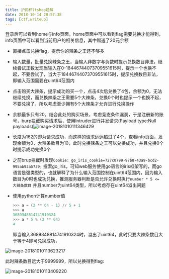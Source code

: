 ```yaml
---
title: 护网杯ltshop题解
date: 2018-10-14 20:57:38
tags: [ctf,writeup]
---
```


登录后可以看到home与info页面，home页面中可以看到flag需要兑换才能得到，info页面中可以看到当前用户的相关信息，其中赠送了20元余额

* 直接点击兑换flag，提示你的辣条之王还不够多

* 输入数量，批量兑换辣条之王，当输入非数字与负数时提示兑换数目非法，继续尝试正数发现当输入在0-18446744073709551615时，提示一个也换不起，不要尝试了，当大于18446744073709551615时，提示兑换数目非法，即输入范围需要在uint64范围内

* 点击购买大辣条，提示成功购买一个，点击4次后兑换了4包，余额为0，无法继续兑换，而兑换辣条之王需要5个大辣条，兑换0个时也提示一个也换不起，不要兑换了，所以考虑至少拥有5个大辣条才允许进行兑换操作

  <!-- more -->

* 余额最多只有20，结合此处的购买场景，考虑竞态条件漏洞，于是注册新的账号，burp拦截购买请求后，使用Intruder进行并发请求(Payload type:Null payloads)![image-20181010111346429](./image-20181010111346429.png)

* 长度为162的即为请求成功，而这样的请求远远超过了4个，查看info页面，发现余额为0，大辣条数目为10，此时兑换辣条之王可以兑换成功，并且兑换0个时提示成功兑换0个

* 之前brup拦截时发现`Cookie: go_iris_cookie=727c0799-97b8-43a9-bcd2-995ab93a5739;` 搜索go_iris，可知web服务使用go语言的iris框架写的，而go语言是强类型的，也就解释了为什么输入范围控制在uint64范围内，因为输入数目为0时也成功兑换，推测服务器判断是否允许兑换时执行`number * 5 <= 大辣条数目` 并且number为uint64类型，所以考虑存在uint64溢出问题

* 使用python计算number值

  ``` python
  >>> a = (2 ** 64 - 1) // 5 + 1
  >>> a
  3689348814741910324
  >>> a * 5 % (2 ** 64)
  4
  ```

  即当输入3689348814741910324时，溢出了uint64，此时只要大辣条数目大于等于4即可兑换成功，

![image-20181010113623217](./image-20181010113623217.png)

此时辣条数目远大于9999999，所以兑换得到flag:

![image-20181010113409220](./image-20181010113409220.png)